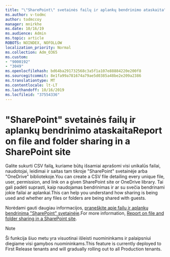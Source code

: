 ```yaml
---
title: "\"SharePoint\" svetainės failų ir aplankų bendrinimo ataskaita"
ms.author: v-todmc
author: todmccoy
manager: mnirkhe
ms.date: 10/16/19
ms.audience: Admin
ms.topic: article
ROBOTS: NOINDEX, NOFOLLOW
localization_priority: Normal
ms.collection: Adm_O365
ms.custom:
- "9000192"
- "3049"
ms.openlocfilehash: bd64ba291732568c3a5f1a107e88884220e200f8
ms.sourcegitcommit: 8e1fa99a781674a79ae5d0385a48be2e209a2386
ms.translationtype: MT
ms.contentlocale: lt-LT
ms.lasthandoff: 10/16/2019
ms.locfileid: "37554336"
---
```

# <a name="report-on-file-and-folder-sharing-in-a-sharepoint-site"></a><span data-ttu-id="a6d5f-102">"SharePoint" svetainės failų ir aplankų bendrinimo ataskaita</span><span class="sxs-lookup"><span data-stu-id="a6d5f-102">Report on file and folder sharing in a SharePoint site</span></span>

<span data-ttu-id="a6d5f-103">Galite sukurti CSV failą, kuriame būtų išsamiai aprašomi visi unikalūs failai, naudotojai, leidimai ir saitas tam tikroje "SharePoint" svetainėje arba "OneDrive" bibliotekoje.</span><span class="sxs-lookup"><span data-stu-id="a6d5f-103">You can create a CSV file detailing every unique file, user, permission, and link on a given SharePoint site or OneDrive library.</span></span> <span data-ttu-id="a6d5f-104">Tai gali padėti suprasti, kaip naudojamas bendrinimas ir ar su svečia bendrinami jokie failai ar aplankai.</span><span class="sxs-lookup"><span data-stu-id="a6d5f-104">This can help you understand how sharing is being used and whether any files or folders are being shared with guests.</span></span>

<span data-ttu-id="a6d5f-105">Norėdami gauti daugiau informacijos, [praneškite apie failų ir aplankų bendrinimą "SharePoint" svetainėje](https://docs.microsoft.com/en-us/sharepoint/sharing-reports).</span><span class="sxs-lookup"><span data-stu-id="a6d5f-105">For more information, [Report on file and folder sharing in a SharePoint site](https://docs.microsoft.com/en-us/sharepoint/sharing-reports).</span></span>

> [!NOTE]
> <span data-ttu-id="a6d5f-106">Ši funkcija šiuo metu yra visuotinai išleisti nuomininkams ir palaipsniui diegiame visi gamybos nuomininkams.</span><span class="sxs-lookup"><span data-stu-id="a6d5f-106">This feature is currently deployed to First Release tenants and will gradually rolling out to all Production tenants.</span></span>